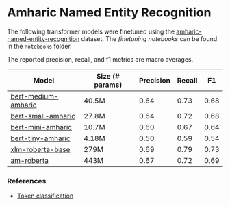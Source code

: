 # Amharic Named Entity Recognition

The following transformer models were finetuned using the [amharic-named-entity-recognition](https://huggingface.co/datasets/rasyosef/amharic-named-entity-recognition) dataset. The *finetuning notebooks* can be found in the `notebooks` folder.

The reported precision, recall, and f1 metrics are macro averages.

|Model|Size (# params)| Precision | Recall | F1 |
| --- | ------------- | --------- |------- | -- |
|[bert-medium-amharic](https://huggingface.co/rasyosef/bert-medium-amharic)|40.5M|0.64|0.73|0.68|
|[bert-small-amharic](https://huggingface.co/rasyosef/bert-small-amharic)|27.8M|0.64|0.72|0.68|
|[bert-mini-amharic](https://huggingface.co/rasyosef/bert-mini-amharic)|10.7M|0.60|0.67|0.64|
|[bert-tiny-amharic](https://huggingface.co/rasyosef/bert-tiny-amharic)|4.18M|0.50|0.59|0.54|
|[xlm-roberta-base](https://huggingface.co/FacebookAI/xlm-roberta-base)|279M|0.69|0.79|0.73|
|[am-roberta](https://huggingface.co/uhhlt/am-roberta)|443M|0.67|0.72|0.69|

### References

- [Token classification](https://huggingface.co/learn/nlp-course/chapter7/2?fw=pt)